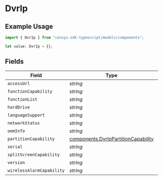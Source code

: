 # DvrIp

## Example Usage

```typescript
import { DvrIp } from "censys-sdk-typescript/models/components";

let value: DvrIp = {};
```

## Fields

| Field                                                                                      | Type                                                                                       | Required                                                                                   | Description                                                                                |
| ------------------------------------------------------------------------------------------ | ------------------------------------------------------------------------------------------ | ------------------------------------------------------------------------------------------ | ------------------------------------------------------------------------------------------ |
| `accessUrl`                                                                                | *string*                                                                                   | :heavy_minus_sign:                                                                         | N/A                                                                                        |
| `functionCapability`                                                                       | *string*                                                                                   | :heavy_minus_sign:                                                                         | N/A                                                                                        |
| `functionList`                                                                             | *string*                                                                                   | :heavy_minus_sign:                                                                         | N/A                                                                                        |
| `hardDrive`                                                                                | *string*                                                                                   | :heavy_minus_sign:                                                                         | N/A                                                                                        |
| `languageSupport`                                                                          | *string*                                                                                   | :heavy_minus_sign:                                                                         | N/A                                                                                        |
| `networkStatus`                                                                            | *string*                                                                                   | :heavy_minus_sign:                                                                         | N/A                                                                                        |
| `oemInfo`                                                                                  | *string*                                                                                   | :heavy_minus_sign:                                                                         | N/A                                                                                        |
| `partitionCapability`                                                                      | [components.DvrIpPartitionCapability](../../models/components/dvrippartitioncapability.md) | :heavy_minus_sign:                                                                         | N/A                                                                                        |
| `serial`                                                                                   | *string*                                                                                   | :heavy_minus_sign:                                                                         | N/A                                                                                        |
| `splitScreenCapability`                                                                    | *string*                                                                                   | :heavy_minus_sign:                                                                         | N/A                                                                                        |
| `version`                                                                                  | *string*                                                                                   | :heavy_minus_sign:                                                                         | N/A                                                                                        |
| `wirelessAlarmCapability`                                                                  | *string*                                                                                   | :heavy_minus_sign:                                                                         | N/A                                                                                        |